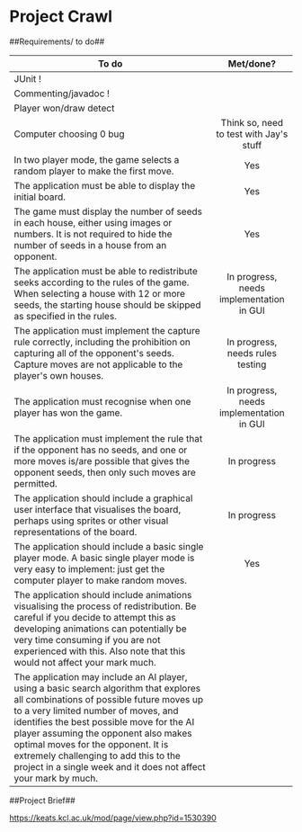 # Project Crawl #

##Requirements/ to do##

| To do                | Met/done?           |
| -------------------------- |:--------------:| 
| JUnit !| |
| Commenting/javadoc ! | |
| Player won/draw detect | |
| Computer choosing 0 bug | Think so, need to test with Jay's stuff |
| In two player mode, the game selects a random player to make the first move.  | Yes |
| The application must be able to display the initial board. | Yes |
| The game must display the number of seeds in each house, either using images or numbers. It is not required to hide the number of seeds in a house from an opponent. | Yes |
| The application must be able to redistribute seeks according to the rules of the game. When selecting a house with 12 or more seeds, the starting house should be skipped as specified in the rules. | In progress, needs implementation in GUI |
| The application must implement the capture rule correctly, including the prohibition on capturing all of the opponent's seeds. Capture moves are not applicable to the player's own houses. | In progress, needs rules testing |
| The application must recognise when one player has won the game. | In progress, needs implementation in GUI |
| The application must implement the rule that if the opponent has no seeds, and one or more moves is/are possible that gives the opponent seeds, then only such moves are permitted. |  In progress |
|The application should include a graphical user interface that visualises the board, perhaps using sprites or other visual representations of the board. | In progress |
|The application should include a basic single player mode. A basic single player mode is very easy to implement: just get the computer player to make random moves.| Yes |
|The application should include animations visualising the process of redistribution. Be careful if you decide to attempt this as developing animations can potentially be very time consuming if you are not experienced with this. Also note that this would not affect your mark much.| |
|The application may include an AI player, using a basic search algorithm that explores all combinations of possible future moves up to a very limited number of moves, and identifies the best possible move for the AI player assuming the opponent also makes optimal moves for the opponent. It is extremely challenging to add this to the project in a single week and it does not affect your mark by much.| |

##Project Brief##

https://keats.kcl.ac.uk/mod/page/view.php?id=1530390
